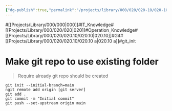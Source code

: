 ```yaml
---
{"dg-publish":true,"permalink":"/projects/library/000/020/020-10/020-10-a/","noteIcon":"0","created":"2024-02-23T13:26:21.493+09:00","updated":"2024-02-26T21:34:29.790+09:00"}
---
```


#[[Projects/Library/000/000\|000]]#IT_Knowledge#[[Projects/Library/000/020/020\|020]]#Operation_Knowledge#[[Projects/Library/000/020/020.10/020.10\|020.10]]#Git#[[Projects/Library/000/020/020.10/020.10 a\|020.10 a]]#git_init








# Make git repo to use existing folder
> Require already git repo should be created
```
git init --initial-branch=main
ngit remote add origin [git server]
git add .
git commit -m "Initial commit"
git push --set-upstream origin main
```